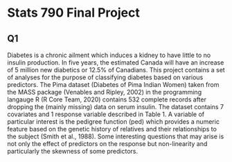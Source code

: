 # Stats 790 Final Project

## Q1
Diabetes is a chronic ailment which induces a kidney to have little to no insulin production. In five years, the estimated Canada will have an increase of 5 million new diabetics or 12.5% of Canadians. This project contains a set of analyses for the purpose of classifying diabetes based on various predictors. The Pima dataset (Diabetes of Pima Indian Women) taken from the MASS package (Venables and Ripley, 2002) in the programming langauge R (R Core Team, 2020) contains 532 complete records after dropping the (mainly missing) data on serum insulin. The dataset contains 7 covariates and 1 response variable described in Table 1. A variable of particular interest is the pedigree function (ped) which provides a numeric feature based on the genetic history of relatives and their relationships to the subject (Smith et al., 1988). Some interesting questions that may arise is not only the effect of predictors on the response but non-linearity and particularly the skewness of some predictors. 
